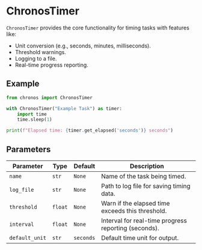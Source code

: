 # ChronosTimer

`ChronosTimer` provides the core functionality for timing tasks with features like:

-   Unit conversion (e.g., seconds, minutes, milliseconds).
-   Threshold warnings.
-   Logging to a file.
-   Real-time progress reporting.

## Example

```python
from chronos import ChronosTimer

with ChronosTimer("Example Task") as timer:
    import time
    time.sleep(1)

print(f"Elapsed time: {timer.get_elapsed('seconds')} seconds")
```

## Parameters

| Parameter      | Type    | Default   | Description                                          |
| -------------- | ------- | --------- | ---------------------------------------------------- |
| `name`         | `str`   | `None`    | Name of the task being timed.                        |
| `log_file`     | `str`   | `None`    | Path to log file for saving timing data.             |
| `threshold`    | `float` | `None`    | Warn if the elapsed time exceeds this threshold.     |
| `interval`     | `float` | `None`    | Interval for real-time progress reporting (seconds). |
| `default_unit` | `str`   | `seconds` | Default time unit for output.                        |
